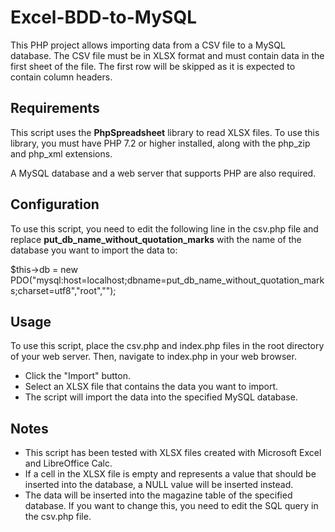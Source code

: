 # Excel-BDD-to-MySQL

This PHP project allows importing data from a CSV file to a MySQL database. The CSV file must be in XLSX format and must contain data in the first sheet of the file. The first row will be skipped as it is expected to contain column headers.

## Requirements

This script uses the **PhpSpreadsheet** library to read XLSX files. To use this library, you must have PHP 7.2 or higher installed, along with the php_zip and php_xml extensions.

A MySQL database and a web server that supports PHP are also required.

## Configuration

To use this script, you need to edit the following line in the csv.php file and replace **put_db_name_without_quotation_marks** with the name of the database you want to import the data to:

$this->db = new PDO("mysql:host=localhost;dbname=put_db_name_without_quotation_marks;charset=utf8","root","");

## Usage

To use this script, place the csv.php and index.php files in the root directory of your web server. Then, navigate to index.php in your web browser.

- Click the "Import" button.
- Select an XLSX file that contains the data you want to import.
- The script will import the data into the specified MySQL database.

## Notes

- This script has been tested with XLSX files created with Microsoft Excel and LibreOffice Calc.
- If a cell in the XLSX file is empty and represents a value that should be inserted into the database, a NULL value will be inserted instead.
- The data will be inserted into the magazine table of the specified database. If you want to change this, you need to edit the SQL query in the csv.php file.

